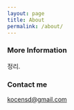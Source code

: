 ```yaml
---
layout: page
title: About
permalink: /about/
---
```


### More Information

정리.

### Contact me

[kocensd@gmail.com](mailto:kocensd@gmail.com)
